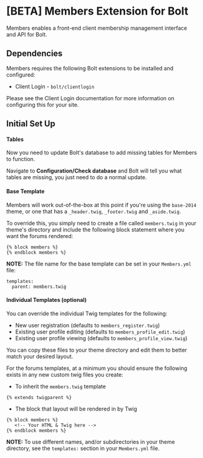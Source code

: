 [BETA] Members Extension for Bolt
=================================

Members enables a front-end client membership management interface and API for Bolt.

Dependencies
------------

Members requires the following Bolt extensions to be installed and configured:
  * Client Login - `bolt/clientlogin`
  
Please see the Client Login documentation for more information on configuring this for your site.

Initial Set Up
--------------

#### Tables

Now you need to update Bolt's database to add missing tables for Members to function.

Navigate to **Configuration/Check database** and Bolt will tell you what tables are missing, you just 
need to do a normal update.

#### Base Template

Members will work out-of-the-box at this point if you're using the `base-2014` theme, or one that has 
a `_header.twig`, `_footer.twig` and `_aside.twig`.

To override this, you simply need to create a file called `members.twig` in your theme's directory and 
include the following block statement where you want the forums rendered:

```
{% block members %}
{% endblock members %}
```

**NOTE:** The file name for the base template can be set in your `Members.yml` file:

```
templates:
  parent: members.twig
```

#### Individual Templates (optional)

You can override the individual Twig templates for the following:
  * New user registration (defaults to `members_register.twig`)
  * Existing user profile editing (defaults to `members_profile_edit.twig`)
  * Existing user profile viewing (defaults to `members_profile_view.twig`)

You can copy these files to your theme directory and edit them to better match your desired layout.

For the forums templates, at a minimum you should ensure the following exists in any new custom twig 
files you create:

  * To inherit the `members.twig` template 
```
{% extends twigparent %}
```

  * The block that layout will be rendered in by Twig
```
{% block members %}
   <!-- Your HTML & Twig here -->
{% endblock members %}
```

**NOTE:** To use different names, and/or subdirectories in your theme directory, see the `templates:` 
section in your `Members.yml` file.
